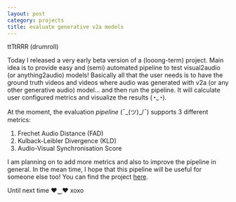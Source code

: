 ```yaml
---
layout: post
category: projects
title: evaluate generative v2a models
---
```


ttTtRRR (drumroll)

Today I released a very early beta version of a (looong-term) project. Main idea is to provide easy and (semi) automated pipeline to test visual2audio (or anything2audio) models! Basically all that the user needs is to have the ground truth videos and videos where audio was generated with v2a (or any other generative audio) model... and then run the pipeline. It will calculate user configured metrics and visualize the results (◔_◔).

At the moment, the evaluation *pipeline* (¯\_(ツ)_/¯) supports 3 different metrics:

1. Frechet Audio Distance (FAD)
2. Kulback-Leibler Divergence (KLD)
3. Audio-Visual Synchronisation Score

I am planning on to add more metrics and also to improve the pipeline in general. In the mean time, I hope that this pipeline will be useful for someone else too! You can find the project [here](https://github.com/ilpoviertola/eval_generative_v2a_models).

Until next time ♥‿♥ xoxo
